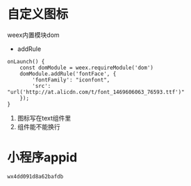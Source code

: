 # 自定义图标
weex内置模块dom
- addRule
```
onLaunch() {
	const domModule = weex.requireModule('dom')
	domModule.addRule('fontFace', {
	    'fontFamily': "iconfont",
	    'src': "url('http://at.alicdn.com/t/font_1469606063_76593.ttf')"
	});
}
```
1. 图标写在text组件里
2. 组件能不能换行

# 小程序appid
`wx4dd091d8a62bafdb`